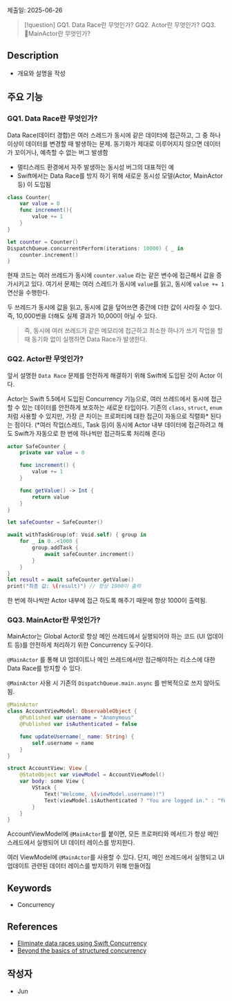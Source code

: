제출일: 2025-06-26

>[!question]
>GQ1. Data Race란 무엇인가?
>GQ2. Actor란 무엇인가?
>GQ3. MainActor란 무엇인가?

## Description
- 개요와 설명을 작성

## 주요 기능
### GQ1. Data Race란 무엇인가?
Data Race(데이터 경합)은 여러 스레드가 동시에 같은 데이터에 접근하고, 그 중 하나 이상이 데이터를 변경할 때 발생하는 문제. 
동기화가 제대로 이루어지지 않으면 데이터가 꼬이거나, 예측할 수 없는 버그 발생함
- 멀티스레드 환경에서 자주 발생하는 동시성 버그의 대표적인 예
- Swift에서는 Data Race를 방지 하기 위해 새로운 동시성 모델(Actor, MainActor등) 이 도입됨

```swift
class Counter{
	var value = 0
	func increment(){
		value += 1
	}
}

let counter = Counter()
DispatchQueue.concurrentPerform(iterations: 10000) { _ in
    counter.increment()
}
```
현재 코드는 여러 쓰레드가 동시에 `counter.value` 라는 같은 변수에 접근해서 값을 증가시키고 있다.
여기서 문제는 여러 스레드가 동시에 `value`를 읽고, 동시에 `value += 1`연산을 수행한다.

두 쓰레드가 동시에 값을 읽고, 동시에 값을 덮어쓰면 중간에 더한 값이 사라질 수 있다. 즉, 10,000번을 더해도 실제 결과가 10,000이 아닐 수 있다. 

> 즉, 동시에 여러 쓰레드가 같은 메모리에 접근하고 최소한 하나가 쓰기 작업을 할 때 동기화 없이 실행하면 Data Race가 발생한다. 

### GQ2. Actor란 무엇인가?
앞서 설명한 `Data Race` 문제를 안전하게 해결하기 위해 Swift에 도입된 것이 Actor 이다. 

Actor는 Swift 5.5에서 도입된 Concurrency 기능으로, 여러 쓰레드에서 동시에 접근할 수 있는 데이터를 안전하게 보호하는 새로운 타입이다.
기존의 `class`, `struct`, `enum` 처럼 사용할 수 있지만, 가장 큰 차이는 프로퍼티에 대한 접근이 자동으로 직렬화* 된다는 점이다.
(*여러 작업(스레드, Task 등)이 동시에 Actor 내부 데이터에 접근하려고 해도 Swift가 자동으로 한 번에 하나씩만 접근하도록 처리해 준다)

```swift
actor SafeCounter {
    private var value = 0

    func increment() {
        value += 1
    }

    func getValue() -> Int {
        return value
    }
}

let safeCounter = SafeCounter()

await withTaskGroup(of: Void.self) { group in
    for _ in 0..<1000 {
        group.addTask {
            await safeCounter.increment()
        }
    }
}
let result = await safeCounter.getValue()
print("최종 값: \(result)") // 항상 1000이 출력 
```
한 번에 하나씩만 Actor 내부에 접근 하도록 해주기 때문에 항상 1000이 출력됨.

### GQ3. MainActor란 무엇인가?
MainActor는 Global Actor로 항상 메인 쓰레드에서 실행되어야 하는 코드 (UI 업데이트 등)를 안전하게 처리하기 위한 Concurrency 도구이다. 

`@MainActor` 를 통해 UI 업데이트나 메인 쓰레드에서만 접근해야하는 리소스에 대한 Data Race를 방지할 수 있다.

`@MainActor` 사용 시 기존의 `DispatchQueue.main.async` 를 반복적으로 쓰지 않아도 됨.

```swift
@MainActor
class AccountViewModel: ObservableObject {
    @Published var username = "Anonymous"
    @Published var isAuthenticated = false

    func updateUsername(_ name: String) {
        self.username = name
    }
}

struct AccountView: View {
    @StateObject var viewModel = AccountViewModel()
    var body: some View {
        VStack {
            Text("Welcome, \(viewModel.username)!")
            Text(viewModel.isAuthenticated ? "You are logged in." : "You are not logged in.")
        }
    }
}

```

AccountViewModel에 `@MainActor`를 붙이면, 모든 프로퍼티와 메서드가 항상 메인 스레드에서 실행되어 UI 데이터 레이스를 방지한다. 

여러 ViewModel에 `@MainActor`를 사용할 수 있다. 단지, 메인 쓰레드에서 실행되고 UI 업데이트 관련된 데이터 레이스를 방지하기 위해 만들어짐
## Keywords
- Concurrency

## References
- [Eliminate data races using Swift Concurrency](https://developer.apple.com/videos/play/wwdc2022/110351)
- [Beyond the basics of structured concurrency](https://developer.apple.com/videos/play/wwdc2023/10170)
## 작성자
- Jun